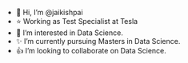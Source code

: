 - 👋 Hi, I’m @jaikishpai
- ⭐ Working as Test Specialist at Tesla
- 💢 I’m interested in Data Science. 
- ✨ I’m currently pursuing Masters in Data Science. 
- 👍 I’m looking to collaborate on Data Science.

<!---
jaikishpai/jaikishpai is a ✨ special ✨ repository because its `README.md` (this file) appears on your GitHub profile.
You can click the Preview link to take a look at your changes.
--->
